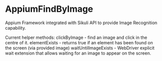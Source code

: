 # AppiumFindByImage

Appium Framework integrated with Sikuli API to provide Image Recognition capability. 

Current helper methods:
clickByImage - find an image and click in the centre of it.
elementExists - returns true if an element has been found on the screen (via provided image)
waitUntilImageExists - WebDriver explicit wait extension that allows waiting for an image to appear on the screen.
